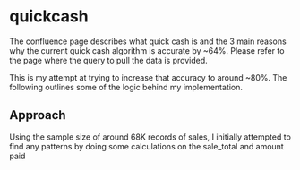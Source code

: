 # quickcash
The confluence page describes what quick cash is and the 3 main reasons why the current quick cash algorithm is accurate by ~64%.
Please refer to the page where the query to pull the data is provided.

This is my attempt at trying to increase that accuracy to around ~80%. The following outlines some of the logic behind my implementation.

## Approach
Using the sample size of around 68K records of sales, I initially attempted to find any patterns by doing some calculations on the sale_total and amount paid
